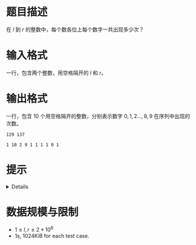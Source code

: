 # 题目描述

在 $l$ 到 $r$ 的整数中，每个数各位上每个数字一共出现多少次？

# 输入格式
一行，包含两个整数，用空格隔开的 $l$ 和 $r$。

# 输出格式

一行，包含 10 个用空格隔开的整数，分别表示数字 $0,1,2...,8,9$ 在序列中出现的次数。

```input1
129 137
```

```output1
1 10 2 9 1 1 1 1 0 1
```

# 提示
<details>
* 直接模拟就行
</details>

# 数据规模与限制
* $1 \le l, r \le 2 * 10^6$
* 1s, 1024KiB for each test case.
